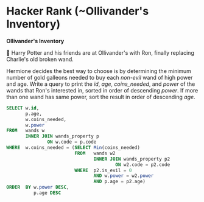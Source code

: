 # Hacker Rank (~Ollivander's Inventory)

**Ollivander's Inventory**

📌 Harry Potter and his friends are at Ollivander's with Ron, finally replacing Charlie's old broken wand.

Hermione decides the best way to choose is by determining the minimum number of gold galleons needed to buy each *non-evil* wand of high power and age. Write a query to print the *id*, *age*, *coins_needed*, and *power* of the wands that Ron's interested in, sorted in order of descending *power*. If more than one wand has same power, sort the result in order of descending *age*.

```sql
SELECT w.id,
       p.age,
       w.coins_needed,
       w.power
FROM   wands w
       INNER JOIN wands_property p
               ON w.code = p.code
WHERE  w.coins_needed = (SELECT Min(coins_needed)
                         FROM   wands w2
                                INNER JOIN wands_property p2
                                        ON w2.code = p2.code
                         WHERE  p2.is_evil = 0
                                AND w.power = w2.power
                                AND p.age = p2.age)
ORDER  BY w.power DESC,
          p.age DESC
```
